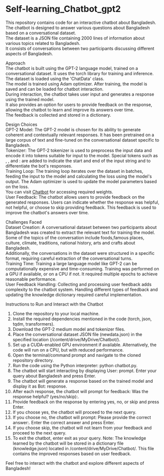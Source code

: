 # Self-learning_Chatbot_gpt2

This repository contains code for an interactive chatbot about Bangladesh. The chatbot is designed to answer various questions about Bangladesh based on a conversational dataset.<br>
The dataset is a JSON file containing 2000 lines of information about various topics related to Bangladesh.<br>
It consists of conversations between two participants discussing different aspects of Bangladesh.<br>

Approach<br>
The chatbot is built using the GPT-2 language model, trained on a conversational dataset. It uses the torch library for training and inference.<br>
The dataset is loaded using the 'ChatData' class.<br>
The model is trained using Adam optimizer. After training, the model is saved and can be loaded for chatbot interaction.<br>
During interaction, the chatbot takes user input and generates a response using the trained model.<br>
It also provides an option for users to provide feedback on the response, allowing the chatbot to learn and improve its answers over time.<br>
The feedback is collected and stored in a dictionary.<br>

Design Choices<br>
GPT-2 Model: The GPT-2 model is chosen for its ability to generate coherent and contextually relevant responses. It has been pretrained on a large corpus of text and fine-tuned on the conversational dataset specific to Bangladesh.<br>
Tokenizer: The GPT-2 tokenizer is used to preprocess the input data and encode it into tokens suitable for input to the model. Special tokens such as <startofstring>, <endofstring>, and <bot>: are added to indicate the start and end of the input string and to differentiate the bot's responses.<br>
Training Loop: The training loop iterates over the dataset in batches, feeding the input to the model and calculating the loss using the model's output. The Adam optimizer is used to update the model parameters based on the loss.<br>
You can visit [Chatbot](https://drive.google.com/drive/folders/1PD-JrZVVOXWMxh7UsLiwgUzBQTETlHAi?usp=drive_link)
for accessing required weights.<br>
User Feedback: The chatbot allows users to provide feedback on the generated responses. Users can indicate whether the response was helpful, not helpful, or choose to skip providing feedback. This feedback is used to improve the chatbot's answers over time.<br>

Challenges Faced<br>
Dataset Creation: A conversational dataset between two participants about Bangladesh was created to extract the relevant text for training the model. Some of the topics of the conversation include foods,famous places, culture, climate, traditions, national history, arts and crafts about Bangladesh.  
Additionally, the conversations in the dataset were structured in a specific format, requiring careful extraction of the conversational turns.<br>
Training Time: Training a large language model like GPT-2 can be computationally expensive and time-consuming. Training was performed on a GPU if available, or on a CPU if not. It required multiple epochs to achieve reasonable performance.<br>
User Feedback Handling: Collecting and processing user feedback adds complexity to the chatbot system. Handling different types of feedback and updating the knowledge dictionary required careful implementation.<br>

Instructions to Run and Interact with the Chatbot
1. Clone the repository to your local machine.
2. Install the required dependencies mentioned in the code (torch, json, tqdm, transformers).
3. Download the GPT-2 medium model and tokenizer files.
4. Place the conversational dataset JSON file (newdata.json) in the specified location (/content/drive/MyDrive/Chatbot/).
5. Set up a CUDA-enabled GPU environment if available. Alternatively, the code will run on a CPU, but with reduced performance.
6. Open the terminal/command prompt and navigate to the cloned repository directory.
7. Run the code using the Python interpreter: python chatbot.py.
8. The chatbot will start interacting by displaying User: prompt. Enter your query about Bangladesh and press Enter.
9. The chatbot will generate a response based on the trained model and display it as Bot: response.
10. After each response, the chatbot will prompt for feedback: Was the response helpful? (yes/no/skip):.
11. Provide feedback on the response by entering yes, no, or skip and press Enter.
12. If you choose yes, the chatbot will proceed to the next query.
13. If you choose no, the chatbot will prompt: Please provide the correct answer:. Enter the correct answer and press Enter.
14. If you choose skip, the chatbot will not learn from your feedback and proceed to the next query.
15. To exit the chatbot, enter exit as your query.
Note: The knowledge learned by the chatbot will be stored in a dictionary file (knowledge.json) located in /content/drive/MyDrive/Chatbot/. This file contains the improved responses based on user feedback.

Feel free to interact with the chatbot and explore different aspects of Bangladesh!

